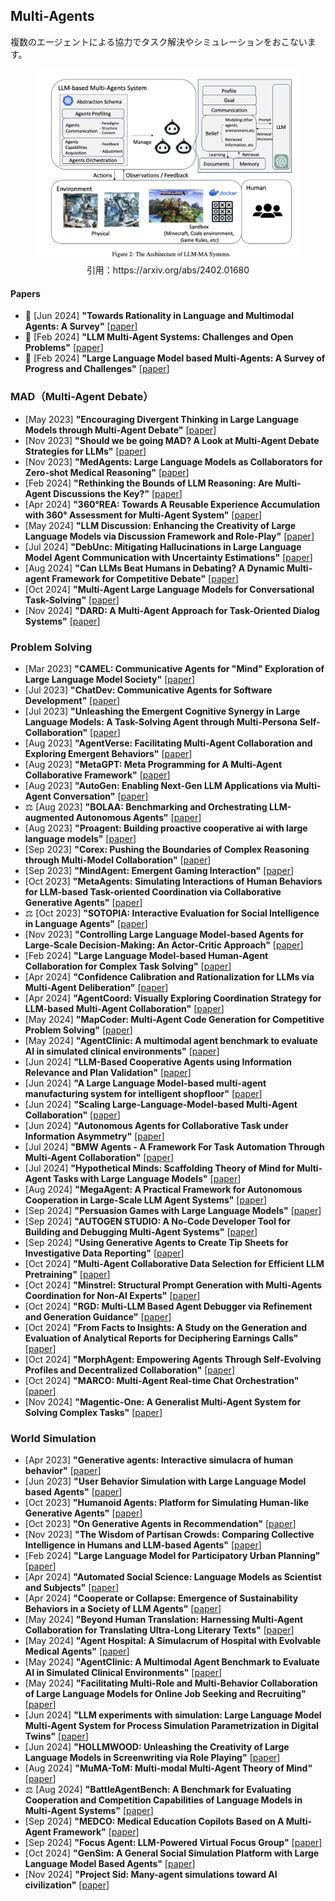 
## Multi-Agents
複数のエージェントによる協力でタスク解決やシミュレーションをおこないます。

<figure style="text-align: center;">
    <img alt="" src="../assets/multi-agent.png" width="500" />
    <figcaption style="text-align: center;">引用：https://arxiv.org/abs/2402.01680</figcaption>
</figure>

#### Papers
* 📖 [Jun 2024] **"Towards Rationality in Language and Multimodal Agents: A Survey"** [[paper](https://arxiv.org/abs/2406.00252)]
* 📖 [Feb 2024] **"LLM Multi-Agent Systems: Challenges and Open Problems"** [[paper](https://arxiv.org/abs/2402.03578)]
* 📖 [Feb 2024] **"Large Language Model based Multi-Agents: A Survey of Progress and Challenges"** [[paper](https://arxiv.org/abs/2402.01680)]

### MAD（Multi-Agent Debate）
* [May 2023] **"Encouraging Divergent Thinking in Large Language Models through Multi-Agent Debate"** [[paper](https://arxiv.org/abs/2305.19118)]
* [Nov 2023] **"Should we be going MAD? A Look at Multi-Agent Debate Strategies for LLMs"** [[paper](https://arxiv.org/abs/2311.17371)]
* [Nov 2023] **"MedAgents: Large Language Models as Collaborators for Zero-shot Medical Reasoning"** [[paper](https://arxiv.org/abs/2311.10537)]
* [Feb 2024] **"Rethinking the Bounds of LLM Reasoning: Are Multi-Agent Discussions the Key?"** [[paper](https://arxiv.org/abs/2402.18272)]
* [Apr 2024] **"360°REA: Towards A Reusable Experience Accumulation with 360° Assessment for Multi-Agent System"** [[paper](https://arxiv.org/abs/2404.05569)]
* [May 2024] **"LLM Discussion: Enhancing the Creativity of Large Language Models via Discussion Framework and Role-Play"** [[paper](https://arxiv.org/abs/2405.06373)]
* [Jul 2024] **"DebUnc: Mitigating Hallucinations in Large Language Model Agent Communication with Uncertainty Estimations"** [[paper](https://arxiv.org/abs/2407.06426)]
* [Aug 2024] **"Can LLMs Beat Humans in Debating? A Dynamic Multi-agent Framework for Competitive Debate"** [[paper](https://arxiv.org/abs/2408.04472)]
* [Oct 2024] **"Multi-Agent Large Language Models for Conversational Task-Solving"** [[paper](https://arxiv.org/abs/2410.22932)]
* [Nov 2024] **"DARD: A Multi-Agent Approach for Task-Oriented Dialog Systems"** [[paper](https://arxiv.org/abs/2411.00427)]

### Problem Solving
* [Mar 2023] **"CAMEL: Communicative Agents for "Mind" Exploration of Large Language Model Society"** [[paper](https://arxiv.org/abs/2303.17760)]
* [Jul 2023] **"ChatDev: Communicative Agents for Software Development"** [[paper](https://arxiv.org/abs/2307.07924)]
* [Jul 2023] **"Unleashing the Emergent Cognitive Synergy in Large Language Models: A Task-Solving Agent through Multi-Persona Self-Collaboration"** [[paper](https://arxiv.org/abs/2307.05300)]
* [Aug 2023] **"AgentVerse: Facilitating Multi-Agent Collaboration and Exploring Emergent Behaviors"** [[paper](https://arxiv.org/abs/2308.10848)]
* [Aug 2023] **"MetaGPT: Meta Programming for A Multi-Agent Collaborative Framework"** [[paper](https://arxiv.org/abs/2308.00352)]
* [Aug 2023] **"AutoGen: Enabling Next-Gen LLM Applications via Multi-Agent Conversation"** [[paper](https://arxiv.org/abs/2308.08155)]
* ⚖️ [Aug 2023] **"BOLAA: Benchmarking and Orchestrating LLM-augmented Autonomous Agents"** [[paper](https://arxiv.org/abs/2308.05960)]
* [Aug 2023] **"Proagent: Building proactive cooperative ai with large language models"** [[paper](https://arxiv.org/abs/2308.11339)]
* [Sep 2023] **"Corex: Pushing the Boundaries of Complex Reasoning through Multi-Model Collaboration"** [[paper](https://arxiv.org/abs/2310.00280)]
* [Sep 2023] **"MindAgent: Emergent Gaming Interaction"** [[paper](https://arxiv.org/abs/2309.09971)]
* [Oct 2023] **"MetaAgents: Simulating Interactions of Human Behaviors for LLM-based Task-oriented Coordination via Collaborative Generative Agents"** [[paper](https://arxiv.org/abs/2310.06500)]
* ⚖️ [Oct 2023] **"SOTOPIA: Interactive Evaluation for Social Intelligence in Language Agents"** [[paper](https://arxiv.org/abs/2310.11667)]
* [Nov 2023] **"Controlling Large Language Model-based Agents for Large-Scale Decision-Making: An Actor-Critic Approach"** [[paper](https://arxiv.org/abs/2311.13884)]
* [Feb 2024] **"Large Language Model-based Human-Agent Collaboration for Complex Task Solving"** [[paper](https://arxiv.org/abs/2402.12914)]
* [Apr 2024] **"Confidence Calibration and Rationalization for LLMs via Multi-Agent Deliberation"** [[paper](https://arxiv.org/abs/2404.09127)]
* [Apr 2024] **"AgentCoord: Visually Exploring Coordination Strategy for LLM-based Multi-Agent Collaboration"** [[paper](https://arxiv.org/abs/2404.11943)]
* [May 2024] **"MapCoder: Multi-Agent Code Generation for Competitive Problem Solving"** [[paper](https://arxiv.org/abs/2405.11403)]
* [May 2024] **"AgentClinic: A multimodal agent benchmark to evaluate AI in simulated clinical environments"** [[paper](https://arxiv.org/abs/2405.07960)]
* [Jun 2024] **"LLM-Based Cooperative Agents using Information Relevance and Plan Validation"** [[paper](https://arxiv.org/abs/2405.16751)]
* [Jun 2024] **"A Large Language Model-based multi-agent manufacturing system for intelligent shopfloor"** [[paper](https://arxiv.org/abs/2405.16887)]
* [Jun 2024] **"Scaling Large-Language-Model-based Multi-Agent Collaboration"** [[paper](https://arxiv.org/abs/2406.07155)]
* [Jun 2024] **"Autonomous Agents for Collaborative Task under Information Asymmetry"** [[paper](https://arxiv.org/abs/2406.14928)]
* [Jul 2024] **"BMW Agents - A Framework For Task Automation Through Multi-Agent Collaboration"** [[paper](https://arxiv.org/abs/2406.20041)]
* [Jul 2024] **"Hypothetical Minds: Scaffolding Theory of Mind for Multi-Agent Tasks with Large Language Models"** [[paper](https://arxiv.org/abs/2407.07086)]
* [Aug 2024] **"MegaAgent: A Practical Framework for Autonomous Cooperation in Large-Scale LLM Agent Systems"** [[paper](https://arxiv.org/abs/2408.09955)]
* [Sep 2024] **"Persuasion Games with Large Language Models"** [[paper](https://arxiv.org/abs/2408.15879)]
* [Sep 2024] **"AUTOGEN STUDIO: A No-Code Developer Tool for Building and Debugging Multi-Agent Systems"** [[paper](https://arxiv.org/abs/2408.15247)]
* [Sep 2024] **"Using Generative Agents to Create Tip Sheets for Investigative Data Reporting"** [[paper](https://arxiv.org/abs/2409.07286)]
* [Oct 2024] **"Multi-Agent Collaborative Data Selection for Efficient LLM Pretraining"** [[paper](https://arxiv.org/abs/2410.08102)]
* [Oct 2024] **"Minstrel: Structural Prompt Generation with Multi-Agents Coordination for Non-AI Experts"** [[paper](https://arxiv.org/abs/2409.13449)]
* [Oct 2024] **"RGD: Multi-LLM Based Agent Debugger via Refinement and Generation Guidance"** [[paper](https://arxiv.org/abs/2410.01242)]
* [Oct 2024] **"From Facts to Insights: A Study on the Generation and Evaluation of Analytical Reports for Deciphering Earnings Calls"** [[paper](https://arxiv.org/abs/2410.01039)]
* [Oct 2024] **"MorphAgent: Empowering Agents Through Self-Evolving Profiles and Decentralized Collaboration"** [[paper](https://arxiv.org/abs/2410.15048)]
* [Oct 2024] **"MARCO: Multi-Agent Real-time Chat Orchestration"** [[paper](https://arxiv.org/abs/2410.21784)]
* [Nov 2024] **"Magentic-One: A Generalist Multi-Agent System for Solving Complex Tasks"** [[paper](https://arxiv.org/abs/2411.04468)]


### World Simulation
* [Apr 2023] **"Generative agents: Interactive simulacra of human behavior"** [[paper](https://arxiv.org/abs/2304.03442)]
* [Jun 2023] **"User Behavior Simulation with Large Language Model based Agents"** [[paper](https://arxiv.org/abs/2306.02552)]
* [Oct 2023] **"Humanoid Agents: Platform for Simulating Human-like Generative Agents"** [[paper](https://arxiv.org/abs/2310.05418)]
* [Oct 2023] **"On Generative Agents in Recommendation"** [[paper](https://arxiv.org/abs/2310.10108)]
* [Nov 2023] **"The Wisdom of Partisan Crowds: Comparing Collective Intelligence in Humans and LLM-based Agents"** [[paper](https://arxiv.org/abs/2311.09665)]
* [Feb 2024] **"Large Language Model for Participatory Urban Planning"** [[paper](https://arxiv.org/abs/2402.17161)]
* [Apr 2024] **"Automated Social Science: Language Models as Scientist and Subjects"** [[paper](https://arxiv.org/abs/2404.11794)]
* [Apr 2024] **"Cooperate or Collapse: Emergence of Sustainability Behaviors in a Society of LLM Agents"** [[paper](https://arxiv.org/abs/2404.16698)]
* [May 2024] **"Beyond Human Translation: Harnessing Multi-Agent Collaboration for Translating Ultra-Long Literary Texts"** [[paper](https://arxiv.org/abs/2405.11804)]
* [May 2024] **"Agent Hospital: A Simulacrum of Hospital with Evolvable Medical Agents"** [[paper](https://arxiv.org/abs/2405.02957)]
* [May 2024] **"AgentClinic: A Multimodal Agent Benchmark to Evaluate AI in Simulated Clinical Environments"** [[paper](https://arxiv.org/abs/2405.07960)]
* [May 2024] **"Facilitating Multi-Role and Multi-Behavior Collaboration of Large Language Models for Online Job Seeking and Recruiting"** [[paper](https://arxiv.org/abs/2405.18113)]
* [Jun 2024] **"LLM experiments with simulation: Large Language Model Multi-Agent System for Process Simulation Parametrization in Digital Twins"** [[paper](https://arxiv.org/abs/2405.18092)]
* [Jun 2024] **"HOLLMWOOD: Unleashing the Creativity of Large Language Models in Screenwriting via Role Playing"** [[paper](https://arxiv.org/abs/2406.11683)]
* [Aug 2024] **"MuMA-ToM: Multi-modal Multi-Agent Theory of Mind"** [[paper](https://arxiv.org/abs/2408.12574)]
* ⚖️ [Aug 2024] **"BattleAgentBench: A Benchmark for Evaluating Cooperation and Competition Capabilities of Language Models in Multi-Agent Systems"** [[paper](https://arxiv.org/abs/2408.15971)]
* [Sep 2024] **"MEDCO: Medical Education Copilots Based on A Multi-Agent Framework"** [[paper](https://arxiv.org/abs/2408.12496)]
* [Sep 2024] **"Focus Agent: LLM-Powered Virtual Focus Group"** [[paper](https://arxiv.org/abs/2409.01907)]
* [Oct 2024] **"GenSim: A General Social Simulation Platform with Large Language Model Based Agents"** [[paper](https://arxiv.org/abs/2410.04360)]
* [Nov 2024] **"Project Sid: Many-agent simulations toward AI civilization"** [[paper](https://arxiv.org/abs/2411.00114)]